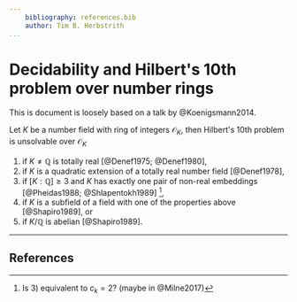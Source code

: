 ```yaml
---
    bibliography: references.bib
    author: Tim B. Herbstrith
...
```


# Decidability and Hilbert's 10th problem over number rings

This is document is loosely based on a talk by @Koenigsmann2014.

Let $K$ be a number field with ring of integers $\mathcal O_K$, then Hilbert's 10th problem is unsolvable over $\mathcal O_K$

1. if $K ≠ ℚ$ is totally real [@Denef1975; @Denef1980],
2. if $K$ is a quadratic extension of a totally real number field [@Denef1978],
3. if $[K : ℚ] ≥ 3$ and $K$ has exactly one pair of non-real embeddings [@Pheidas1988; @Shlapentokh1989] [^0b6b51d1],
4. if $K$ is a subfield of a field with one of the properties above [@Shapiro1989], or
5. if $K / ℚ$ is abelian [@Shapiro1989].


---

## References

[^0b6b51d1]: Is 3) equivalent to $c_k = 2$? (maybe in @Milne2017)
